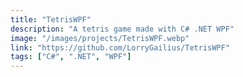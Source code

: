 ```yaml
---
title: "TetrisWPF"
description: "A tetris game made with C# .NET WPF"
image: "/images/projects/TetrisWPF.webp"
link: "https://github.com/LorryGailius/TetrisWPF"
tags: ["C#", ".NET", "WPF"]
---
```

